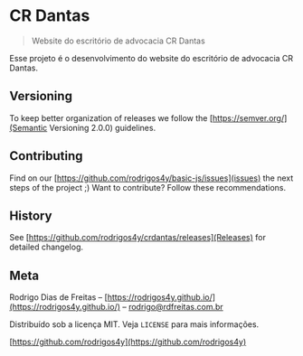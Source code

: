 # CR Dantas
> Website do escritório de advocacia CR Dantas

Esse projeto é o desenvolvimento do website do escritório de advocacia CR Dantas.

## Versioning
To keep better organization of releases we follow the [https://semver.org/](Semantic Versioning 2.0.0) guidelines.

## Contributing
Find on our [https://github.com/rodrigos4y/basic-js/issues](issues) the next steps of the project ;)
Want to contribute? Follow these recommendations.

## History
See [https://github.com/rodrigos4y/crdantas/releases](Releases) for detailed changelog.


## Meta

Rodrigo Dias de Freitas – [https://rodrigos4y.github.io/](https://rodrigos4y.github.io/) – rodrigo@rdfreitas.com.br

Distribuído sob a licença MIT. Veja `LICENSE` para mais informações.

[https://github.com/rodrigos4y](https://github.com/rodrigos4y)

[npm-image]: https://img.shields.io/npm/v/datadog-metrics.svg?style=flat-square
[npm-url]: https://npmjs.org/package/datadog-metrics
[npm-downloads]: https://img.shields.io/npm/dm/datadog-metrics.svg?style=flat-square
[travis-image]: https://img.shields.io/travis/dbader/node-datadog-metrics/master.svg?style=flat-square
[travis-url]: https://travis-ci.org/dbader/node-datadog-metrics
[wiki]: https://github.com/seunome/seuprojeto/wiki


